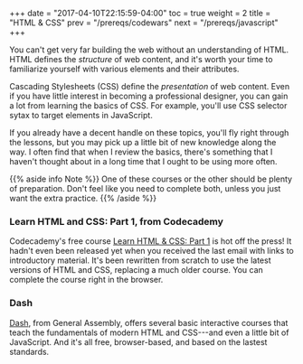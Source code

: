 +++
date = "2017-04-10T22:15:59-04:00"
toc = true
weight = 2
title = "HTML & CSS"
prev = "/prereqs/codewars"
next = "/prereqs/javascript"
+++

You can't get very far building the web without an understanding of HTML. HTML defines the _structure_ of web content, and it's worth your time to familiarize yourself with various elements and their attributes.

Cascading Stylesheets (CSS) define the _presentation_ of web content. Even if you have little interest in becoming a professional designer, you can gain a lot from learning the basics of CSS. For example, you'll use CSS selector sytax to target elements in JavaScript.

If you already have a decent handle on these topics, you'll fly right through the lessons, but you may pick up a little bit of new knowledge along the way. I often find that when I review the basics, there's something that I haven't thought about in a long time that I ought to be using more often.

{{% aside info Note %}}
One of these courses or the other should be plenty of preparation. Don't feel like you need to complete both, unless you just want the extra practice.
{{% /aside %}}

### Learn HTML and CSS: Part 1, from Codecademy

Codecademy's free course [Learn HTML & CSS: Part 1](https://www.codecademy.com/learn/learn-html-css) is hot off the press! It hadn't even been released yet when you received the last email with links to introductory material. It's been rewritten from scratch to use the latest versions of HTML and CSS, replacing a much older course. You can complete the course right in the browser.

### Dash

[Dash](https://dash.generalassemb.ly/), from General Assembly, offers several basic interactive courses that teach the fundamentals of modern HTML and CSS---and even a little bit of JavaScript. And it's all free, browser-based, and based on the lastest standards.
